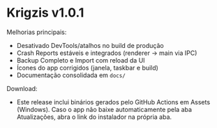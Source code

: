# Krigzis v1.0.1

Melhorias principais:
- Desativado DevTools/atalhos no build de produção
- Crash Reports estáveis e integrados (renderer -> main via IPC)
- Backup Completo e Import com reload da UI
- Ícones do app corrigidos (janela, taskbar e build)
- Documentação consolidada em `docs/`

Download:
- Este release inclui binários gerados pelo GitHub Actions em Assets (Windows). Caso o app não baixe automaticamente pela aba Atualizações, abra o link do instalador na própria aba.
